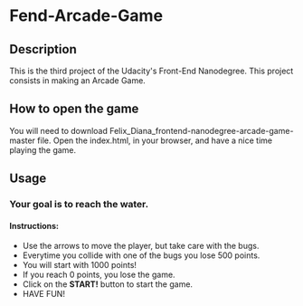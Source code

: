 # Fend-Arcade-Game
## Description
This is the third project of the Udacity's Front-End Nanodegree. This project consists in making an Arcade Game.
## How to open the game
You will need to download Felix_Diana_frontend-nanodegree-arcade-game-master file.
Open the index.html, in your browser, and have a nice time playing the game.
## Usage
### Your goal is to reach the water.
#### Instructions:
* Use the arrows to move the player, but take care with the bugs.
* Everytime you collide with one of the bugs you lose 500 points.
* You will start with 1000 points!
* If you reach 0 points, you lose the game.
* Click on the **START!** button to start the game.
* HAVE FUN!

